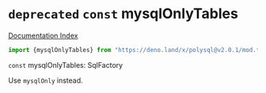 # `deprecated` `const` mysqlOnlyTables

[Documentation Index](../README.md)

```ts
import {mysqlOnlyTables} from "https://deno.land/x/polysql@v2.0.1/mod.ts"
```

`const` mysqlOnlyTables: SqlFactory

Use `mysqlOnly` instead.

